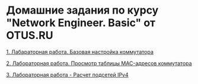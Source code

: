 # Домашние задания по курсу "Network Engineer. Basic" от OTUS.RU
[1. Лабараторная работа. Базовая настройка коммутатора](/lab-01/README.md)

[2. Лабораторная работа. Просмотр таблицы MAC-адресов коммутатора](/lab-02/README.md)

[3. Лабораторная работа - Расчет подсетей IPv4](/lab-03/README.md)